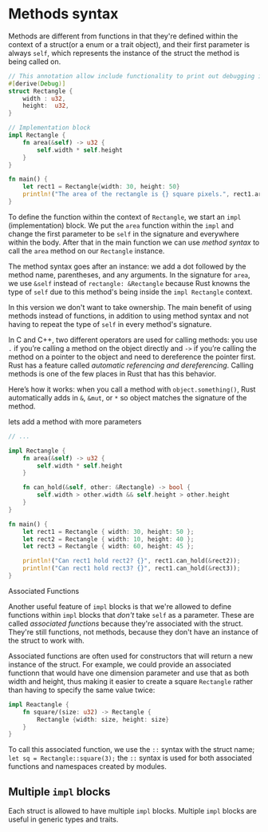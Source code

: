 # Methods syntax

Methods are different from functions in that they're defined within the context of a struct(or a enum or a trait object), and their first parameter is always `self`, which represents the instance of the struct the method is being called on.

```rust
// This annotation allow include functionality to print out debugging information
#[derive(Debug)]
struct Rectangle {
    width : u32,
    height:  u32,
}

// Implementation block
impl Rectangle {
    fn area(&self) -> u32 {
        self.width * self.height
    }
}

fn main() {
    let rect1 = Rectangle{width: 30, height: 50}
    println!("The area of the rectangle is {} square pixels.", rect1.area())
}
```

To define the function within the context of `Rectangle`, we start an `impl` (implementation) block. We put the `area` function within the `impl` and change the first parameter to be `self` in the signature and everywhere within the body. After that in the main function we can use _method syntax_ to call the `area` method on our `Rectangle` instance.

The method syntax goes after an instance: we add a dot followed by the method name, parentheses, and any arguments. In the signature for `area`, we use `&self` instead of `rectangle: &Rectangle` because Rust knowns the type of `self` due to this method's being inside the `impl Rectangle` context.

In this version we don't want to take ownership. The main benefit of using methods instead of functions, in addition to using method syntax and not having to repeat the type of `self` in every method's signature.

In C and C++, two different operators are used for calling methods: you use `.` if you’re calling a method on the object directly and `->` if you’re calling the method on a pointer to the object and need to dereference the pointer first. Rust has a feature called _automatic referencing and dereferencing_. Calling methods is one of the few places in Rust that has this behavior.

Here’s how it works: when you call a method with `object.something()`, Rust automatically adds in `&`, `&mut`, or `*` so object matches the signature of the method.

lets add a method with more parameters

```rust
// ...

impl Rectangle {
    fn area(&self) -> u32 {
        self.width * self.height
    }

    fn can_hold(&self, other: &Rectangle) -> bool {
        self.width > other.width && self.height > other.height
    }
}

fn main() {
    let rect1 = Rectangle { width: 30, height: 50 };
    let rect2 = Rectangle { width: 10, height: 40 };
    let rect3 = Rectangle { width: 60, height: 45 };

    println!("Can rect1 hold rect2? {}", rect1.can_hold(&rect2));
    println!("Can rect1 hold rect3? {}", rect1.can_hold(&rect3));
}

```

Associated Functions

Another useful feature of `impl` blocks is that we're allowed to define functions within `impl` blocks that _don't_ take `self` as a parameter. These are called _associated functions_ because they're associated with the struct. They're still functions, not methods, because they don't have an instance of the struct to work with.

Associated functions are often used for constructors that will return a new instance of the struct. For example, we could provide an associated functionn that would have one dimension parameter and use that as both width and height, thus making it easier to create a square `Rectangle` rather than having to specify the same value twice:

```rust
impl Reactangle {
    fn square/(size: u32) -> Rectangle {
        Rectangle {width: size, height: size}
    }
}
```

To call this associated function, we use the `::` syntax with the struct name; `let sq = Rectangle::square(3);` the `::` syntax is used for both associated functions and namespaces created by modules.

## Multiple `impl` blocks

Each struct is allowed to have multiple `impl` blocks. Multiple `impl` blocks are useful in generic types and traits.
